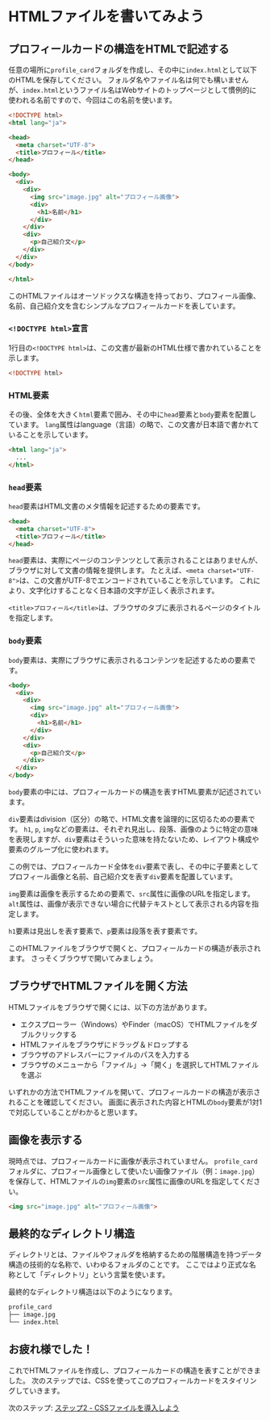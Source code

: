 # HTMLファイルを書いてみよう

## プロフィールカードの構造をHTMLで記述する
任意の場所に`profile_card`フォルダを作成し、その中に`index.html`として以下のHTMLを保存してください。
フォルダ名やファイル名は何でも構いませんが、`index.html`というファイル名はWebサイトのトップページとして慣例的に使われる名前ですので、今回はこの名前を使います。

```html
<!DOCTYPE html>
<html lang="ja">

<head>
  <meta charset="UTF-8">
  <title>プロフィール</title>
</head>

<body>
  <div>
    <div>
      <img src="image.jpg" alt="プロフィール画像">
      <div>
        <h1>名前</h1>
      </div>
    </div>
    <div>
      <p>自己紹介文</p>
    </div>
  </div>
</body>

</html>
```

このHTMLファイルはオーソドックスな構造を持っており、プロフィール画像、名前、自己紹介文を含むシンプルなプロフィールカードを表しています。

### `<!DOCTYPE html>`宣言
1行目の`<!DOCTYPE html>`は、この文書が最新のHTML仕様で書かれていることを示します。
```html
<!DOCTYPE html>
```

### HTML要素
その後、全体を大きく`html`要素で囲み、その中に`head`要素と`body`要素を配置しています。
`lang`属性はlanguage（言語）の略で、この文書が日本語で書かれていることを示しています。
```html
<html lang="ja">
  ...
</html>
```

### `head`要素
`head`要素はHTML文書のメタ情報を記述するための要素です。
```html
<head>
  <meta charset="UTF-8">
  <title>プロフィール</title>
</head>
```

`head`要素は、実際にページのコンテンツとして表示されることはありませんが、ブラウザに対して文書の情報を提供します。
たとえば、`<meta charset="UTF-8">`は、この文書がUTF-8でエンコードされていることを示しています。
これにより、文字化けすることなく日本語の文字が正しく表示されます。

`<title>プロフィール</title>`は、ブラウザのタブに表示されるページのタイトルを指定します。

### `body`要素
`body`要素は、実際にブラウザに表示されるコンテンツを記述するための要素です。
```html
<body>
  <div>
    <div>
      <img src="image.jpg" alt="プロフィール画像">
      <div>
        <h1>名前</h1>
      </div>
    </div>
    <div>
      <p>自己紹介文</p>
    </div>
  </div>
</body>
```

`body`要素の中には、プロフィールカードの構造を表すHTML要素が記述されています。

`div`要素はdivision（区分）の略で、HTML文書を論理的に区切るための要素です。
`h1`, `p`, `img`などの要素は、それぞれ見出し、段落、画像のように特定の意味を表現しますが、`div`要素はそういった意味を持たないため、レイアウト構成や要素のグループ化に使われます。

この例では、プロフィールカード全体を`div`要素で表し、その中に子要素としてプロフィール画像と名前、自己紹介文を表す`div`要素を配置しています。

`img`要素は画像を表示するための要素で、`src`属性に画像のURLを指定します。
`alt`属性は、画像が表示できない場合に代替テキストとして表示される内容を指定します。

`h1`要素は見出しを表す要素で、`p`要素は段落を表す要素です。

このHTMLファイルをブラウザで開くと、プロフィールカードの構造が表示されます。
さっそくブラウザで開いてみましょう。

## ブラウザでHTMLファイルを開く方法
HTMLファイルをブラウザで開くには、以下の方法があります。

- エクスプローラー（Windows）やFinder（macOS）でHTMLファイルをダブルクリックする
- HTMLファイルをブラウザにドラッグ＆ドロップする
- ブラウザのアドレスバーにファイルのパスを入力する
- ブラウザのメニューから「ファイル」→「開く」を選択してHTMLファイルを選ぶ

いずれかの方法でHTMLファイルを開いて、プロフィールカードの構造が表示されることを確認してください。
画面に表示された内容とHTMLの`body`要素が1対1で対応していることがわかると思います。

## 画像を表示する
現時点では、プロフィールカードに画像が表示されていません。
`profile_card`フォルダに、プロフィール画像として使いたい画像ファイル（例：`image.jpg`）を保存して、HTMLファイルの`img`要素の`src`属性に画像のURLを指定してください。

```html
<img src="image.jpg" alt="プロフィール画像">
```

## 最終的なディレクトリ構造
ディレクトリとは、ファイルやフォルダを格納するための階層構造を持つデータ構造の技術的な名称で、いわゆるフォルダのことです。
ここではより正式な名称として「ディレクトリ」という言葉を使います。

最終的なディレクトリ構造は以下のようになります。
```bash
profile_card
├── image.jpg
└── index.html
```

## お疲れ様でした！
これでHTMLファイルを作成し、プロフィールカードの構造を表すことができました。
次のステップでは、CSSを使ってこのプロフィールカードをスタイリングしていきます。

次のステップ: [ステップ2 - CSSファイルを導入しよう](../step-2/README.md)
